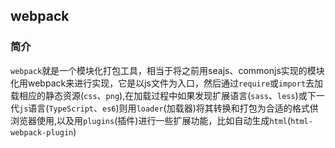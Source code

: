 ## webpack
### 简介
`webpack`就是一个模块化打包工具，相当于将之前用seajs、commonjs实现的模块化用webpack来进行实现，它是以js文件为入口，然后通过`require`或`import`去加载相应的静态资源(`css`、`png`),在加载过程中如果发现扩展语言(`sass`、`less`)或下一代`js`语言(`TypeScript`、`es6`)则用`loader`(加载器)将其转换和打包为合适的格式供浏览器使用,以及用`plugins`(插件)进行一些扩展功能，比如自动生成`html`(`html-webpack-plugin`)
